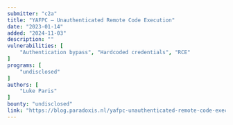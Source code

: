 ```yaml
---
submitter: "c2a"
title: "YAFPC — Unauthenticated Remote Code Execution"
date: "2023-01-14"
added: "2024-11-03"
description: ""
vulnerabilities: [
    "Authentication bypass", "Hardcoded credentials", "RCE"
]
programs: [
    "undisclosed"
]
authors: [
    "Luke Paris"
]
bounty: "undisclosed"
link: "https://blog.paradoxis.nl/yafpc-unauthenticated-remote-code-execution-755bf9e4d7c1"
---
```




